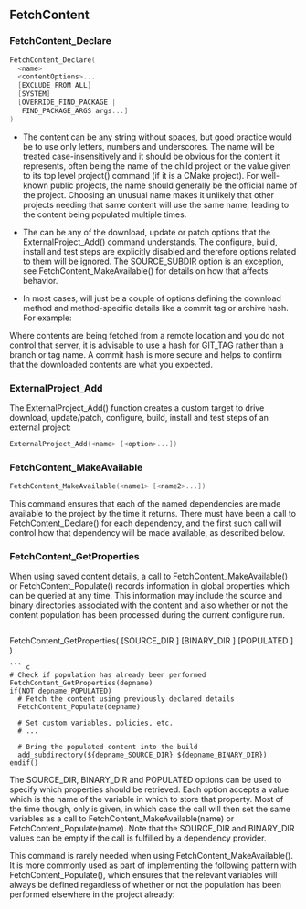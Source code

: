 ## FetchContent

### FetchContent_Declare
``` c
FetchContent_Declare(
  <name>
  <contentOptions>...
  [EXCLUDE_FROM_ALL]
  [SYSTEM]
  [OVERRIDE_FIND_PACKAGE |
   FIND_PACKAGE_ARGS args...]
)
```

* The content <name> can be any string without spaces, but good practice would be to use only letters, numbers and underscores. The name will be treated case-insensitively and it should be obvious for the content it represents, often being the name of the child project or the value given to its top level project() command (if it is a CMake project). For well-known public projects, the name should generally be the official name of the project. Choosing an unusual name makes it unlikely that other projects needing that same content will use the same name, leading to the content being populated multiple times.

* The <contentOptions> can be any of the download, update or patch options that the ExternalProject_Add() command understands. The configure, build, install and test steps are explicitly disabled and therefore options related to them will be ignored. The SOURCE_SUBDIR option is an exception, see FetchContent_MakeAvailable() for details on how that affects behavior.

* In most cases, <contentOptions> will just be a couple of options defining the download method and method-specific details like a commit tag or archive hash. For example:

Where contents are being fetched from a remote location and you do not control that server, it is advisable to use a hash for GIT_TAG rather than a branch or tag name. A commit hash is more secure and helps to confirm that the downloaded contents are what you expected.

### ExternalProject_Add

The ExternalProject_Add() function creates a custom target to drive download, update/patch, configure, build, install and test steps of an external project:
``` c
ExternalProject_Add(<name> [<option>...])
```

### FetchContent_MakeAvailable
 
``` c
FetchContent_MakeAvailable(<name1> [<name2>...])
```

This command ensures that each of the named dependencies are made available to the project by the time it returns. There must have been a call to FetchContent_Declare() for each dependency, and the first such call will control how that dependency will be made available, as described below.

### FetchContent_GetProperties
When using saved content details, a call to FetchContent_MakeAvailable() or FetchContent_Populate() records information in global properties which can be queried at any time. This information may include the source and binary directories associated with the content and also whether or not the content population has been processed during the current configure run.
``` c
``` 
FetchContent_GetProperties(
  <name>
  [SOURCE_DIR <srcDirVar>]
  [BINARY_DIR <binDirVar>]
  [POPULATED <doneVar>]
)
```
``` c
# Check if population has already been performed
FetchContent_GetProperties(depname)
if(NOT depname_POPULATED)
  # Fetch the content using previously declared details
  FetchContent_Populate(depname)

  # Set custom variables, policies, etc.
  # ...

  # Bring the populated content into the build
  add_subdirectory(${depname_SOURCE_DIR} ${depname_BINARY_DIR})
endif()
```
The SOURCE_DIR, BINARY_DIR and POPULATED options can be used to specify which properties should be retrieved. Each option accepts a value which is the name of the variable in which to store that property. Most of the time though, only <name> is given, in which case the call will then set the same variables as a call to FetchContent_MakeAvailable(name) or FetchContent_Populate(name). Note that the SOURCE_DIR and BINARY_DIR values can be empty if the call is fulfilled by a dependency provider.

This command is rarely needed when using FetchContent_MakeAvailable(). It is more commonly used as part of implementing the following pattern with FetchContent_Populate(), which ensures that the relevant variables will always be defined regardless of whether or not the population has been performed elsewhere in the project already: